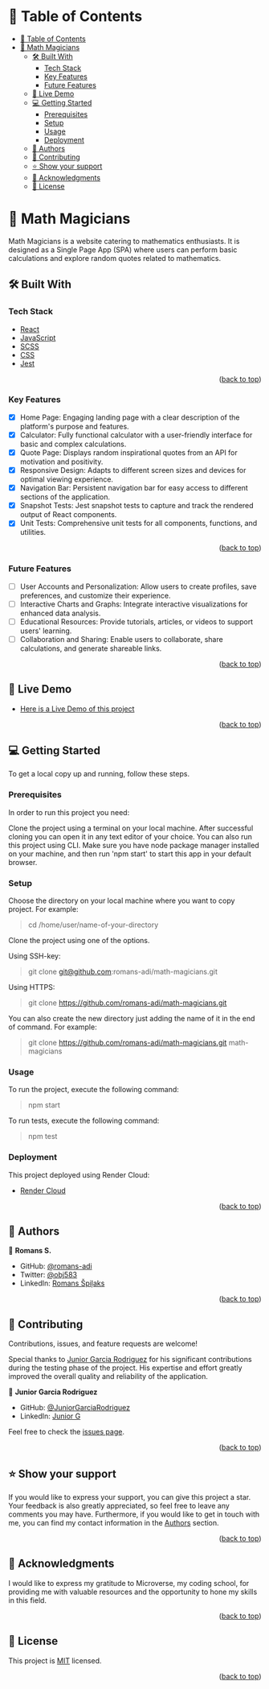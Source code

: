 <a name="readme-top"></a>

<!-- TABLE OF CONTENTS -->

# 📗 Table of Contents

- [📗 Table of Contents](#-table-of-contents)
- [📖 Math Magicians](#-math-magicians)
  - [🛠 Built With ](#-built-with-)
    - [Tech Stack ](#tech-stack-)
    - [Key Features ](#key-features-)
    - [Future Features ](#future-features-)
  - [:rocket: Live Demo ](#live-demo)
  - [💻 Getting Started ](#-getting-started-)
    - [Prerequisites](#prerequisites)
    - [Setup](#setup)
    - [Usage](#usage)
    - [Deployment](#deployment)
  - [👥 Authors ](#-authors-)
  - [🤝 Contributing ](#-contributing-)
  - [⭐️ Show your support ](#️-show-your-support-)
  - [🙏 Acknowledgments ](#-acknowledgments-)
  - [📝 License ](#-license-)

<!-- PROJECT DESCRIPTION -->

# 📖 <a name="about-project">Math Magicians</a>

Math Magicians is a website catering to mathematics enthusiasts. It is designed as a Single Page App (SPA) where users can perform basic calculations and explore random quotes related to mathematics.

## 🛠 Built With <a name="built-with"></a>

### Tech Stack <a name="tech-stack"></a>

  <ul>
     <li><a href="https://react.dev/">React</a></li>
      <li><a href="https://www.javascript.com/">JavaScript</a></li>
      <li><a href="https://sass-lang.com/">SCSS</a></li>
      <li><a href="https://www.w3.org/Style/CSS/Overview.en.html">CSS</a></li>
      <li><a href="https://jestjs.io/">Jest</a></li>
  </ul>

<p align="right">(<a href="#readme-top">back to top</a>)</p>

<!-- Features -->

### Key Features <a name="key-features"></a>

- [x] Home Page: Engaging landing page with a clear description of the platform's purpose and features.
- [x] Calculator: Fully functional calculator with a user-friendly interface for basic and complex calculations.
- [x] Quote Page: Displays random inspirational quotes from an API for motivation and positivity.
- [x] Responsive Design: Adapts to different screen sizes and devices for optimal viewing experience.
- [x] Navigation Bar: Persistent navigation bar for easy access to different sections of the application.
- [x] Snapshot Tests: Jest snapshot tests to capture and track the rendered output of React components.
- [x] Unit Tests: Comprehensive unit tests for all components, functions, and utilities.

<p align="right">(<a href="#readme-top">back to top</a>)</p>

<!-- Future Features -->

### Future Features <a name="future-features"></a>

- [ ] User Accounts and Personalization: Allow users to create profiles, save preferences, and customize their experience.
- [ ] Interactive Charts and Graphs: Integrate interactive visualizations for enhanced data analysis.
- [ ] Educational Resources: Provide tutorials, articles, or videos to support users' learning.
- [ ] Collaboration and Sharing: Enable users to collaborate, share calculations, and generate shareable links.

<p align="right">(<a href="#readme-top">back to top</a>)</p>

<!-- GETTING STARTED -->

## :rocket: Live Demo <a name="live-demo"></a>

- [Here is a Live Demo of this project](https://math-magicians-srkx.onrender.com/)

<p align="right">(<a href="#readme-top">back to top</a>)</p>

<!-- GETTING STARTED -->

## 💻 Getting Started <a name="getting-started"></a>

To get a local copy up and running, follow these steps.

### Prerequisites

In order to run this project you need:

Clone the project using a terminal on your local machine. After successful cloning you can open it in any text editor of your choice.
You can also run this project using CLI. Make sure you have node package manager installed on your machine, and then run 'npm start' to start this app in your default browser.

### Setup

Choose the directory on your local machine where you want to copy project. For example:

> cd /home/user/name-of-your-directory

Clone the project using one of the options.

Using SSH-key:

> git clone git@github.com:romans-adi/math-magicians.git

Using HTTPS:

> git clone https://github.com/romans-adi/math-magicians.git

You can also create the new directory just adding the name of it in the end of command. For example:

> git clone https://github.com/romans-adi/math-magicians.git math-magicians

### Usage

To run the project, execute the following command:

> npm start

To run tests, execute the following command:

> npm test

### Deployment

This project deployed using Render Cloud:

- [Render Cloud](https://render.com/)

<p align="right">(<a href="#readme-top">back to top</a>)</p>

<!-- AUTHORS -->

## 👥 Authors <a name="authors"></a>

👤 **Romans S.**

- GitHub: [@romans-adi](https://github.com/romans-adi/)
- Twitter: [@obj583](https://twitter.com/obj583/)
- LinkedIn: [Romans Špiļaks](https://www.linkedin.com/in/obj513/)

<p align="right">(<a href="#readme-top">back to top</a>)</p>

<!-- CONTRIBUTING -->

## 🤝 Contributing <a name="contributing"></a>

Contributions, issues, and feature requests are welcome!

Special thanks to [Junior Garcia Rodriguez](@JuniorGarciaRodriguez) for his significant contributions during the testing phase of the project. His expertise and effort greatly improved the overall quality and reliability of the application.

👤 **Junior Garcia Rodriguez**

- GitHub: [@JuniorGarciaRodriguez](https://github.com/JuniorGarciaRodriguez)
- LinkedIn: [Junior G](https://www.linkedin.com/in/junior-g-078143191)

Feel free to check the [issues page](../../issues/).

<p align="right">(<a href="#readme-top">back to top</a>)</p>

<!-- SUPPORT -->

## ⭐️ Show your support <a name="support"></a>

If you would like to express your support, you can give this project a star. Your feedback is also greatly appreciated, so feel free to leave any comments you may have. Furthermore, if you would like to get in touch with me, you can find my contact information in the <a href="#authors">Authors</a> section.

<p align="right">(<a href="#readme-top">back to top</a>)</p>

<!-- ACKNOWLEDGEMENTS -->

## 🙏 Acknowledgments <a name="acknowledgements"></a>

I would like to express my gratitude to Microverse, my coding school, for providing me with valuable resources and the opportunity to hone my skills in this field.

<p align="right">(<a href="#readme-top">back to top</a>)</p>


<!-- LICENSE -->

## 📝 License <a name="license"></a>

This project is [MIT](LICENSE) licensed.

<p align="right">(<a href="#readme-top">back to top</a>)</p>
